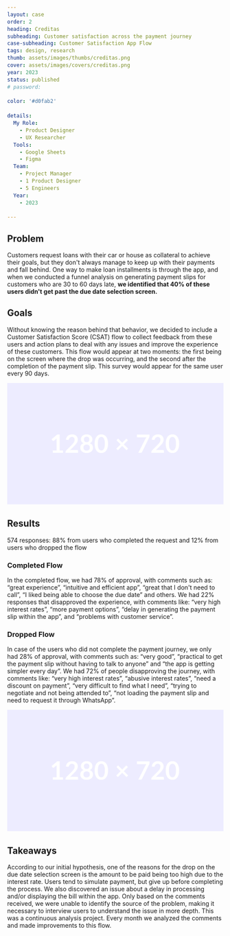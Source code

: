 ```yaml
---
layout: case
order: 2
heading: Creditas
subheading: Customer satisfaction across the payment journey
case-subheading: Customer Satisfaction App Flow
tags: design, research
thumb: assets/images/thumbs/creditas.png
cover: assets/images/covers/creditas.png
year: 2023
status: published
# password: 

color: '#d0fab2'

details:
  My Role:
    - Product Designer
    - UX Researcher
  Tools:
    - Google Sheets
    - Figma
  Team:
    - Project Manager
    - 1 Product Designer
    - 5 Engineers
  Year:
    - 2023

---
```


## Problem
Customers request loans with their car or house as collateral to achieve their goals, but they don't always manage to keep up with their payments and fall behind.
One way to make loan installments is through the app, and when we conducted a funnel analysis on generating payment slips for customers who are 30 to 60 days late, **we identified that 40% of these users didn't get past the due date selection screen.**

## Goals
Without knowing the reason behind that behavior, we decided to include a Customer Satisfaction Score (CSAT) flow to collect feedback from these users and action plans to deal with any issues and improve the experience of these customers.
This flow would appear at two moments: the first being on the screen where the drop was occurring, and the second after the completion of the payment slip. This survey would appear for the same user every 90 days.

![Alt here](../assets/images/cases/placeholder.svg)

## Results
574 responses: 88% from users who completed the request and 12% from users who dropped the flow

### Completed Flow
In the completed flow, we had 78% of approval, with comments such as: “great experience”, “intuitive and efficient app”, “great that I don't need to call”, “I liked being able to choose the due date” and others.
We had 22% responses that disapproved the experience, with comments like: “very high interest rates”, “more payment options”, “delay in generating the payment slip within the app”, and “problems with customer service”.

### Dropped Flow
In case of the users who did not complete the payment journey, we only had 28% of approval, with comments such as: “very good”, “practical to get the payment slip without having to talk to anyone” and “the app is getting simpler every day”.
We had 72% of people disapproving the journey, with comments like: “very high interest rates”, “abusive interest rates”, “need a discount on payment”, “very difficult to find what I need”, “trying to negotiate and not being attended to”, “not loading the payment slip and need to request it through WhatsApp”. 

![Alt here](../assets/images/cases/placeholder.svg "Caption here")

## Takeaways
According to our initial hypothesis, one of the reasons for the drop on the due date selection screen is the amount to be paid being too high due to the interest rate. Users tend to simulate payment, but give up before completing the process.
We also discovered an issue about a delay in processing and/or displaying the bill within the app. Only based on the comments received, we were unable to identify the source of the problem, making it necessary to interview users to understand the issue in more depth.
This was a continuous analysis project. Every month we analyzed the comments and made improvements to this flow.